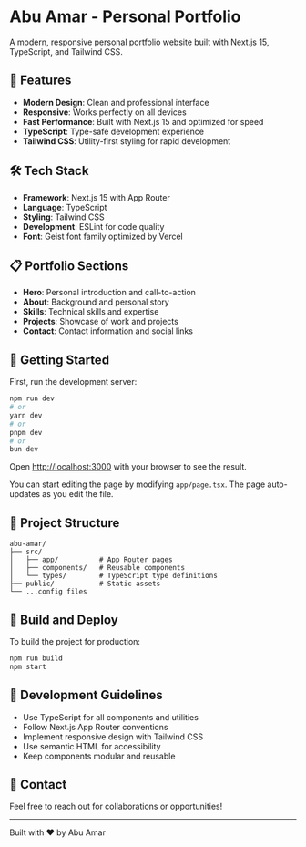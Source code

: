 # Abu Amar - Personal Portfolio

A modern, responsive personal portfolio website built with Next.js 15, TypeScript, and Tailwind CSS.

## 🚀 Features

- **Modern Design**: Clean and professional interface
- **Responsive**: Works perfectly on all devices
- **Fast Performance**: Built with Next.js 15 and optimized for speed
- **TypeScript**: Type-safe development experience
- **Tailwind CSS**: Utility-first styling for rapid development

## 🛠 Tech Stack

- **Framework**: Next.js 15 with App Router
- **Language**: TypeScript
- **Styling**: Tailwind CSS
- **Development**: ESLint for code quality
- **Font**: Geist font family optimized by Vercel

## 📋 Portfolio Sections

- **Hero**: Personal introduction and call-to-action
- **About**: Background and personal story
- **Skills**: Technical skills and expertise
- **Projects**: Showcase of work and projects
- **Contact**: Contact information and social links

## 🚀 Getting Started

First, run the development server:

```bash
npm run dev
# or
yarn dev
# or
pnpm dev
# or
bun dev
```

Open [http://localhost:3000](http://localhost:3000) with your browser to see the result.

You can start editing the page by modifying `app/page.tsx`. The page auto-updates as you edit the file.

## 📁 Project Structure

```
abu-amar/
├── src/
│   ├── app/          # App Router pages
│   ├── components/   # Reusable components
│   └── types/        # TypeScript type definitions
├── public/           # Static assets
└── ...config files
```

## 🚀 Build and Deploy

To build the project for production:

```bash
npm run build
npm start
```

## 📝 Development Guidelines

- Use TypeScript for all components and utilities
- Follow Next.js App Router conventions
- Implement responsive design with Tailwind CSS
- Use semantic HTML for accessibility
- Keep components modular and reusable

## 📧 Contact

Feel free to reach out for collaborations or opportunities!

---

Built with ❤️ by Abu Amar
